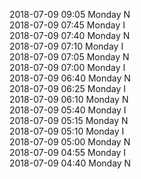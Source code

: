 2018-07-09 09:05 Monday  N  
2018-07-09 07:45 Monday  I  
2018-07-09 07:40 Monday  N  
2018-07-09 07:10 Monday  I  
2018-07-09 07:05 Monday  N  
2018-07-09 07:00 Monday  I  
2018-07-09 06:40 Monday  N  
2018-07-09 06:25 Monday  I  
2018-07-09 06:10 Monday  N  
2018-07-09 05:40 Monday  I  
2018-07-09 05:15 Monday  N  
2018-07-09 05:10 Monday  I  
2018-07-09 05:00 Monday  N  
2018-07-09 04:55 Monday  I  
2018-07-09 04:40 Monday  N  
